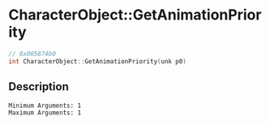 # CharacterObject::GetAnimationPriority
```c
// 0x005874b0
int CharacterObject::GetAnimationPriority(unk p0)
```
## Description
```
Minimum Arguments: 1
Maximum Arguments: 1
```
